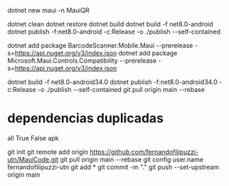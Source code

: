dotnet new maui -n MauiQR

dotnet clean
dotnet restore
dotnet build
dotnet build -f net8.0-android
dotnet publish -f:net8.0-android -c:Release -o ./publish --self-contained

dotnet add package BarcodeScanner.Mobile.Maui --prerelease -s=https://api.nuget.org/v3/index.json
dotnet add package Microsoft.Maui.Controls.Compatibility --prerelease -s=https://api.nuget.org/v3/index.json


 dotnet build -f net8.0-android34.0
dotnet publish -f:net8.0-android34.0 -c:Release -o ./publish --self-contained
git pull origin main --rebase

# dependencias duplicadas
<PackageReference Include="SomePackage">
    <ExcludeAssets>all</ExcludeAssets>
</PackageReference>


<PropertyGroup Condition="'$(Configuration)|$(TargetFramework)|$(Platform)'=='Debug|net8.0-android34.0|AnyCPU'">
  <AndroidUseAapt2>True</AndroidUseAapt2>
  <AndroidCreatePackagePerAbi>False</AndroidCreatePackagePerAbi>
  <AndroidPackageFormat>apk</AndroidPackageFormat>
</PropertyGroup>


git init 
git remote add origin https://github.com/fernandofilipuzzi-utn/MauiCode.git
git pull origin main --rebase
git config user.name fernandofilipuzzi-utn
git add *
git commit -m "."
git push --set-upstream origin main